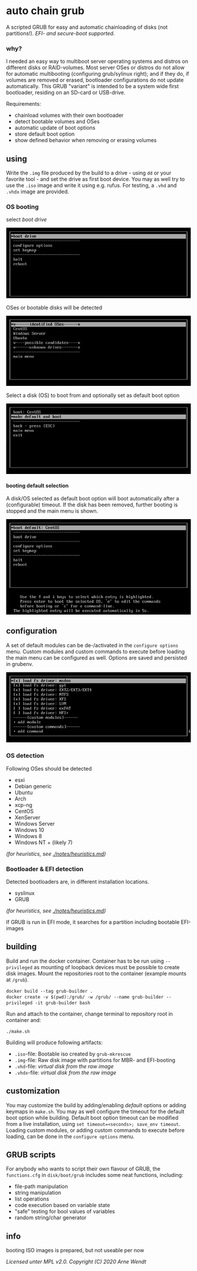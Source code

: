 # auto chain grub
A scripted GRUB for easy and automatic chainloading of disks (not partitions!). *EFI- and secure-boot supported.*

### why?
I needed an easy way to multiboot server operating systems and distros on different disks or RAID-volumes. Most server OSes or distros do not allow for automatic multibooting (configuring grub/sylinux right); and if they do, if volumes are removed or erased, bootloader configurations do not update automatically. This GRUB "variant" is intended to be a system wide first bootloader, residing on an SD-card or USB-drive.

Requirements:
* chainload volumes with their own bootloader
* detect bootable volumes and OSes
* automatic update of boot options
* store default boot option
* show defined behavior when removing or erasing volumes

## using
Write the `.img` file produced by the build to a drive - using `dd` or your favorite tool - and set the drive as first boot device. You may as well try to use the `.iso` image and write it using e.g. rufus. For testing, a `.vhd` and `.vhdx` image are provided.

### OS booting
select *boot drive*

![menu](./media/main.PNG)

OSes or bootable disks will be detected

![os selection](./media/boot.PNG)

Select a disk (OS) to boot from and optionally set as default boot option

![boot os](./media/boot_os.PNG)

#### booting default selection
A disk/OS selected as default boot option will boot automatically after a (configurable) timeout. If the disk has been removed, further booting is stopped and the main menu is shown.

![default boot](./media/boot_default.PNG)

## configuration
A set of default modules can be de-/activated in the `configure options` menu. Custom modules and custom commands to execute before loading the main menu can be configured as well. Options are saved and persisted in grubenv.

![config](./media/options.PNG)

### OS detection
Following OSes should be detected
* esxi
* Debian generic
* Ubuntu
* Arch
* xcp-ng
* CentOS
* XenServer
* Windows Server
* Windows 10
* Windows 8
* Windows NT + (likely 7)

*(for heuristics, see [./notes/heuristics.md](./notes/heuristics.md))*

### Bootloader & EFI detection
Detected bootloaders are, in different installation locations.
* syslinux
* GRUB

*(for heuristics, see [./notes/heuristics.md](./notes/heuristics.md))*

If GRUB is run in EFI mode, it searches for a partition including bootable EFI-images


## building
Build and run the docker container. Container has to be run using `--privileged` as mounting of loopback devices must be possible to create disk images. Mount the repositories root to the container (example mounts at `/grub`).
``` 
docker build --tag grub-builder .
docker create -v $(pwd):/grub/ -w /grub/ --name grub-builder --privileged -it grub-builder bash
``` 
Run and attach to the container, change terminal to repository root in container and:
```
./make.sh
```
Building will produce following artifacts:
* `.iso`-file: Bootable iso created by `grub-mkrescue`
* `.img`-file: Raw disk image with partitions for MBR- and EFI-booting
* `.vhd`-file: *virtual disk from the raw image*
* `.vhdx`-file: *virtual disk from the raw image*

## customization
You may customize the build by adding/enabling *default* options or adding keymaps in `make.sh`. You may as well configure the timeout for the default boot option while building.
Default boot option timeout can be modified from a live installation, using `set timeout=<seconds>; save_env timeout`.
Loading custom modules, or adding custom commands to execute before loading, can be done in the `configure options` menu.

## GRUB scripts
For anybody who wants to script their own flavour of GRUB, the `functions.cfg` in `disk/boot/grub` includes some neat functions, including:
* file-path manipulation
* string manipulation
* list operations
* code execution based on variable state
* "safe" testing for bool values of variables
* random string/char generator

## info
booting ISO images is prepared, but not useable per now

*Licensed unter MPL v2.0. Copyright (C) 2020 Arne Wendt*